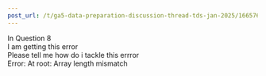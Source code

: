 ```yaml
---
post_url: /t/ga5-data-preparation-discussion-thread-tds-jan-2025/166576/36
---
```

In Question 8  
I am getting this error  
Please tell me how do i tackle this errror  
Error: At root: Array length mismatch